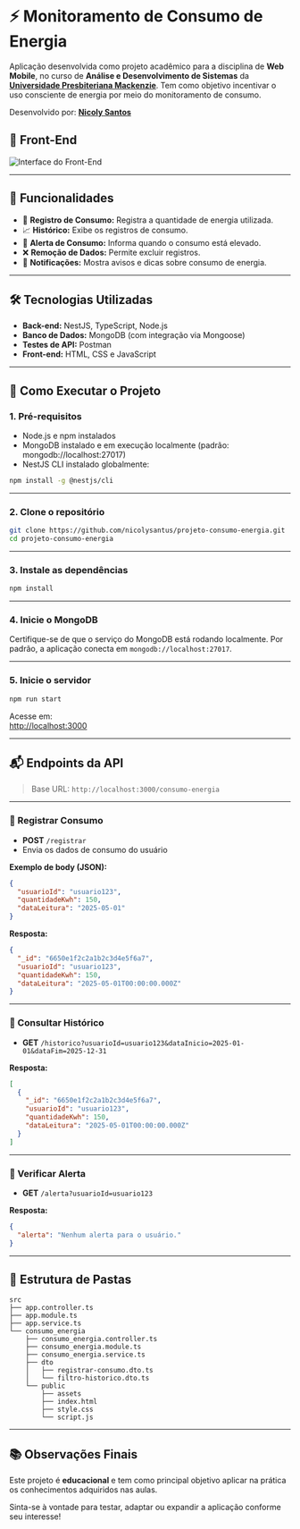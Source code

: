# ⚡ Monitoramento de Consumo de Energia

<p>
  Aplicação desenvolvida como projeto acadêmico para a disciplina de  
  <strong>Web Mobile</strong>, no curso de  
  <strong>Análise e Desenvolvimento de Sistemas</strong> da  
  <a href="https://www.mackenzie.br" target="_blank"><strong>Universidade Presbiteriana Mackenzie</strong></a>.  
  Tem como objetivo incentivar o uso consciente de energia por meio do monitoramento de consumo.
</p>

<p>
  Desenvolvido por:  
  <a href="https://www.linkedin.com/in/nicolysantus" target="_blank"><strong>Nicoly Santos</strong></a>
</p>


## 📱 Front-End 
![Interface do Front-End](https://drive.google.com/uc?export=view&id=15KkOfCSwrMwNkqxu0II4iRPRraqUKe7U)

---

## 🌟 Funcionalidades

- 🔌 **Registro de Consumo:** Registra a quantidade de energia utilizada.  
- 📈 **Histórico:** Exibe os registros de consumo.  
- 🚨 **Alerta de Consumo:** Informa quando o consumo está elevado.  
- ❌ **Remoção de Dados:** Permite excluir registros.  
- 🔔 **Notificações:** Mostra avisos e dicas sobre consumo de energia.

---

## 🛠️ Tecnologias Utilizadas

- **Back-end:** NestJS, TypeScript, Node.js
- **Banco de Dados:** MongoDB (com integração via Mongoose)
- **Testes de API:** Postman
- **Front-end:** HTML, CSS e JavaScript

---

## 🚀 Como Executar o Projeto

### 1. Pré-requisitos

- Node.js e npm instalados
- MongoDB instalado e em execução localmente (padrão: mongodb://localhost:27017)
- NestJS CLI instalado globalmente:
```bash
npm install -g @nestjs/cli
```

---

### 2. Clone o repositório

```bash
git clone https://github.com/nicolysantus/projeto-consumo-energia.git
cd projeto-consumo-energia
```

---

### 3. Instale as dependências

```bash
npm install
```

---

### 4. Inicie o MongoDB

Certifique-se de que o serviço do MongoDB está rodando localmente. Por padrão, a aplicação conecta em `mongodb://localhost:27017`.

---

### 5. Inicie o servidor

```bash
npm run start
```

Acesse em:  
[http://localhost:3000](http://localhost:3000)

---

## 📬 Endpoints da API

> Base URL: `http://localhost:3000/consumo-energia`

---

### 🔸 Registrar Consumo

- **POST** `/registrar`
- Envia os dados de consumo do usuário

**Exemplo de body (JSON):**
```json
{
  "usuarioId": "usuario123",
  "quantidadeKwh": 150,
  "dataLeitura": "2025-05-01"
}
```

**Resposta:**
```json
{
  "_id": "6650e1f2c2a1b2c3d4e5f6a7",
  "usuarioId": "usuario123",
  "quantidadeKwh": 150,
  "dataLeitura": "2025-05-01T00:00:00.000Z"
}
```

---

### 🔸 Consultar Histórico

- **GET** `/historico?usuarioId=usuario123&dataInicio=2025-01-01&dataFim=2025-12-31`

**Resposta:**
```json
[
  {
    "_id": "6650e1f2c2a1b2c3d4e5f6a7",
    "usuarioId": "usuario123",
    "quantidadeKwh": 150,
    "dataLeitura": "2025-05-01T00:00:00.000Z"
  }
]
```

---

### 🔸 Verificar Alerta

- **GET** `/alerta?usuarioId=usuario123`

**Resposta:**
```json
{
  "alerta": "Nenhum alerta para o usuário."
}
```

---

## 📁 Estrutura de Pastas

```
src
├── app.controller.ts
├── app.module.ts
├── app.service.ts
└── consumo_energia
    ├── consumo_energia.controller.ts
    ├── consumo_energia.module.ts
    ├── consumo_energia.service.ts
    ├── dto
    │   ├── registrar-consumo.dto.ts
    │   └── filtro-historico.dto.ts
    └── public
        ├── assets
        ├── index.html
        ├── style.css
        └── script.js
```

---

## 📚 Observações Finais

Este projeto é **educacional** e tem como principal objetivo aplicar na prática os conhecimentos adquiridos nas aulas.

Sinta-se à vontade para testar, adaptar ou expandir a aplicação conforme seu interesse!
